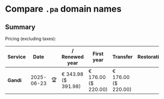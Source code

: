 # Compare `.pa` domain names

## Summary

Pricing (excluding taxes):

| Service | Date |  | / Renewed year | First year | Transfer | Restoration |
|--|--|--|--|--|--|--|
| **Gandi** | 2025-06-23 | 🏆 | € 343.98<br>($ 391.98) | € 176.00<br>($ 220.00) | € 176.00<br>($ 220.00) |  |
